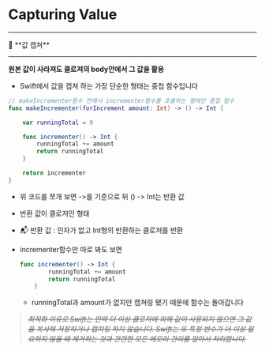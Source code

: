 # Capturing Value

---

<aside>
📸 **값 캡쳐**

---

**원본 값이 사라져도 클로져의 body안에서 그 값을 활용**

- Swift에서 값을 캡쳐 하는 가장 단순한 형태는 중첩 함수입니다

```swift
// makeIncrementer함수 안에서 incrementer함수를 호출하는 형태인 중첩 함수
func makeIncrementer(forIncrement amount: Int) -> () -> Int {

    var runningTotal = 0

    func incrementer() -> Int {
        runningTotal += amount
        return runningTotal
    }

    return incrementer
}
```

- 위 코드를 쪼개 보면 ->를 기준으로 뒤 () -> Int는 반환 값
- 반환 값이 클로저인 형태
- 📬 반환 값 :  인자가 없고 Int형의 반환하는 클로저를 반환
- incrementer함수만 따로 봐도 보면
    
    ```swift
    func incrementer() -> Int {
            runningTotal += amount
            return runningTotal
        }
    ```
    
    - runningTotal과 amount가 없지만 캡쳐링 됐기 때문에 함수는 돌아갑니다
</aside>

> *~~최적화 이유로 Swift는 만약 더 이상 클로저에 의해 값이 사용되지 않으면 그 값을 복사해 저장하거나 캡쳐링 하지 않습니다. Swift는 또 특정 변수가 더 이상 필요하지 않을 때 제거하는 것과 관련한 모든 메모리 관리를 알아서 처리합니다.~~*
>
